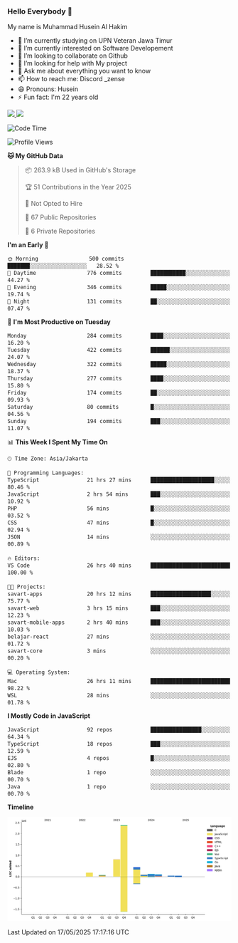 ### Hello Everybody 👋

My name is Muhammad Husein Al Hakim

- 🔭 I’m currently studying on UPN Veteran Jawa Timur
- 🌱 I’m currently interested on Software Developement
- 👯 I’m looking to collaborate on Github
- 🤔 I’m looking for help with My project
- 💬 Ask me about everything you want to know
- 📫 How to reach me: Discord _zense
- 😄 Pronouns: Husein
- ⚡ Fun fact: I'm 22 years old

<p align="left">
<a href="https://github.com/huseinhq">
  <img height="180em" src="https://github-readme-stats-eight-theta.vercel.app/api?username=huseinhq&show_icons=true&theme=algolia&include_all_commits=true&count_private=true"/>
  <img height="180em" src="https://github-readme-stats-eight-theta.vercel.app/api/top-langs/?username=huseinhq&layout=compact&langs_count=8&theme=algolia"/>
</a>
</p>

<!--START_SECTION:waka-->
![Code Time](http://img.shields.io/badge/Code%20Time-2%2C158%20hrs%2010%20mins-blue)

![Profile Views](http://img.shields.io/badge/Profile%20Views-0-blue)

**🐱 My GitHub Data** 

> 📦 263.9 kB Used in GitHub's Storage 
 > 
> 🏆 51 Contributions in the Year 2025
 > 
> 🚫 Not Opted to Hire
 > 
> 📜 67 Public Repositories 
 > 
> 🔑 6 Private Repositories 
 > 
**I'm an Early 🐤** 

```text
🌞 Morning                500 commits         ███████░░░░░░░░░░░░░░░░░░   28.52 % 
🌆 Daytime                776 commits         ███████████░░░░░░░░░░░░░░   44.27 % 
🌃 Evening                346 commits         █████░░░░░░░░░░░░░░░░░░░░   19.74 % 
🌙 Night                  131 commits         ██░░░░░░░░░░░░░░░░░░░░░░░   07.47 % 
```
📅 **I'm Most Productive on Tuesday** 

```text
Monday                   284 commits         ████░░░░░░░░░░░░░░░░░░░░░   16.20 % 
Tuesday                  422 commits         ██████░░░░░░░░░░░░░░░░░░░   24.07 % 
Wednesday                322 commits         █████░░░░░░░░░░░░░░░░░░░░   18.37 % 
Thursday                 277 commits         ████░░░░░░░░░░░░░░░░░░░░░   15.80 % 
Friday                   174 commits         ██░░░░░░░░░░░░░░░░░░░░░░░   09.93 % 
Saturday                 80 commits          █░░░░░░░░░░░░░░░░░░░░░░░░   04.56 % 
Sunday                   194 commits         ███░░░░░░░░░░░░░░░░░░░░░░   11.07 % 
```


📊 **This Week I Spent My Time On** 

```text
🕑︎ Time Zone: Asia/Jakarta

💬 Programming Languages: 
TypeScript               21 hrs 27 mins      ████████████████████░░░░░   80.46 % 
JavaScript               2 hrs 54 mins       ███░░░░░░░░░░░░░░░░░░░░░░   10.92 % 
PHP                      56 mins             █░░░░░░░░░░░░░░░░░░░░░░░░   03.52 % 
CSS                      47 mins             █░░░░░░░░░░░░░░░░░░░░░░░░   02.94 % 
JSON                     14 mins             ░░░░░░░░░░░░░░░░░░░░░░░░░   00.89 % 

🔥 Editors: 
VS Code                  26 hrs 40 mins      █████████████████████████   100.00 % 

🐱‍💻 Projects: 
savart-apps              20 hrs 12 mins      ███████████████████░░░░░░   75.77 % 
savart-web               3 hrs 15 mins       ███░░░░░░░░░░░░░░░░░░░░░░   12.23 % 
savart-mobile-apps       2 hrs 40 mins       ███░░░░░░░░░░░░░░░░░░░░░░   10.03 % 
belajar-react            27 mins             ░░░░░░░░░░░░░░░░░░░░░░░░░   01.72 % 
savart-core              3 mins              ░░░░░░░░░░░░░░░░░░░░░░░░░   00.20 % 

💻 Operating System: 
Mac                      26 hrs 11 mins      █████████████████████████   98.22 % 
WSL                      28 mins             ░░░░░░░░░░░░░░░░░░░░░░░░░   01.78 % 
```

**I Mostly Code in JavaScript** 

```text
JavaScript               92 repos            ████████████████░░░░░░░░░   64.34 % 
TypeScript               18 repos            ███░░░░░░░░░░░░░░░░░░░░░░   12.59 % 
EJS                      4 repos             █░░░░░░░░░░░░░░░░░░░░░░░░   02.80 % 
Blade                    1 repo              ░░░░░░░░░░░░░░░░░░░░░░░░░   00.70 % 
Java                     1 repo              ░░░░░░░░░░░░░░░░░░░░░░░░░   00.70 % 
```



**Timeline**

![Lines of Code chart](https://raw.githubusercontent.com/HuseinHQ/HuseinHQ/main/assets/bar_graph.png)


 Last Updated on 17/05/2025 17:17:16 UTC
<!--END_SECTION:waka-->

